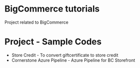 # BigCommerce tutorials
Project related to BigCommerce 

# Project - Sample Codes
* Store Credit - To convert giftcertificate to store credit
* Cornerstone Azure Pipeline - Azure Pipeline for BC Storefront
